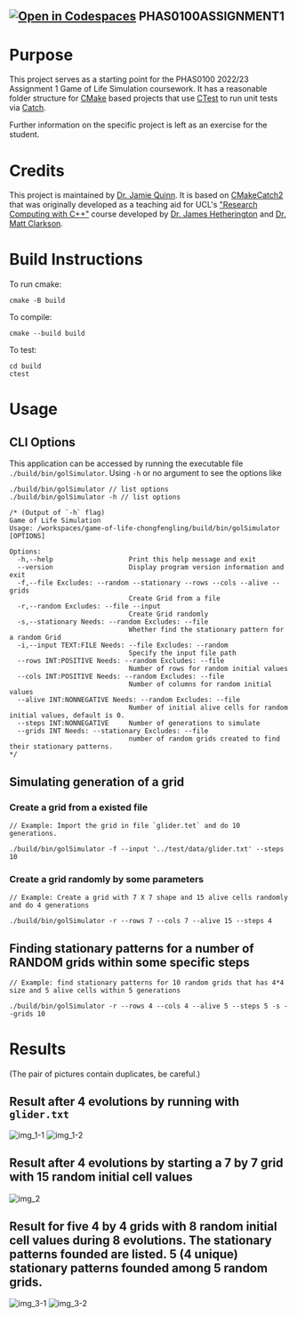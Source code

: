 [![Open in Codespaces](https://classroom.github.com/assets/launch-codespace-f4981d0f882b2a3f0472912d15f9806d57e124e0fc890972558857b51b24a6f9.svg)](https://classroom.github.com/open-in-codespaces?assignment_repo_id=9991342)
PHAS0100ASSIGNMENT1
------------------

# Purpose

This project serves as a starting point for the PHAS0100 2022/23 Assignment 1 Game of Life Simulation coursework. It has a reasonable folder structure for [CMake](https://cmake.org/) based projects that use [CTest](https://cmake.org/) to run unit tests via [Catch](https://github.com/catchorg/Catch2). 

Further information on the specific project is left as an exercise for the student.

# Credits

This project is maintained by [Dr. Jamie Quinn](http://jamiejquinn.com/). It is based on [CMakeCatch2](https://github.com/UCL/CMakeCatch2.git) that was originally developed as a teaching aid for UCL's ["Research Computing with C++"](https://github-pages.ucl.ac.uk/research-computing-with-cpp/) course developed by [Dr. James Hetherington](http://www.ucl.ac.uk/research-it-services/people/james) and [Dr. Matt Clarkson](https://iris.ucl.ac.uk/iris/browse/profile?upi=MJCLA42).

# Build Instructions

To run cmake:

```
cmake -B build
```

To compile:

```
cmake --build build
```

To test:

```
cd build
ctest
```

# Usage
## CLI Options
This application can be accessed by running the executable file `./build/bin/golSimulator`. Using `-h` or no argument to see the options like 
```
./build/bin/golSimulator // list options
./build/bin/golSimulator -h // list options
```
```
/* (Output of `-h` flag)
Game of Life Simulation
Usage: /workspaces/game-of-life-chongfengling/build/bin/golSimulator [OPTIONS]

Options:
  -h,--help                   Print this help message and exit
  --version                   Display program version information and exit
  -f,--file Excludes: --random --stationary --rows --cols --alive --grids
                              Create Grid from a file
  -r,--random Excludes: --file --input
                              Create Grid randomly
  -s,--stationary Needs: --random Excludes: --file
                              Whether find the stationary pattern for a random Grid
  -i,--input TEXT:FILE Needs: --file Excludes: --random
                              Specify the input file path
  --rows INT:POSITIVE Needs: --random Excludes: --file
                              Number of rows for random initial values
  --cols INT:POSITIVE Needs: --random Excludes: --file
                              Number of columns for random initial values
  --alive INT:NONNEGATIVE Needs: --random Excludes: --file
                              Number of initial alive cells for random initial values, default is 0.
  --steps INT:NONNEGATIVE     Number of generations to simulate
  --grids INT Needs: --stationary Excludes: --file
                              number of random grids created to find their stationary patterns.
*/
```

## Simulating generation of a grid
### Create a grid from a existed file
```
// Example: Import the grid in file `glider.tet` and do 10 generations.
```
```
./build/bin/golSimulator -f --input '../test/data/glider.txt' --steps 10
```
### Create a grid randomly by some parameters
```
// Example: Create a grid with 7 X 7 shape and 15 alive cells randomly and do 4 generations
```
```
./build/bin/golSimulator -r --rows 7 --cols 7 --alive 15 --steps 4
```
## Finding stationary patterns for a number of RANDOM grids within some specific steps
```
// Example: find stationary patterns for 10 random grids that has 4*4 size and 5 alive cells within 5 generations
```
```
./build/bin/golSimulator -r --rows 4 --cols 4 --alive 5 --steps 5 -s --grids 10
```
# Results
(The pair of pictures contain duplicates, be careful.)
## Result after 4 evolutions by running with `glider.txt`
![img_1-1](./imgs/res_glider_p1.png)
![img_1-2](./imgs/res_glider_p2.png)
## Result after 4 evolutions by starting a 7 by 7 grid with 15 random initial cell values
![img_2](/imgs/res_random_p1.png)
## Result for five 4 by 4 grids with 8 random initial cell values during 8 evolutions. The stationary patterns founded are listed. 5 (4 unique) stationary patterns founded among 5 random grids.
![img_3-1](/imgs/res_fsp_p1.png)
![img_3-2](/imgs/res_fsp_p2.png)